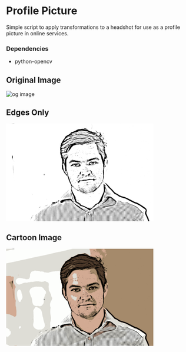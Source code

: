 # Profile Picture 

Simple script to apply transformations to a headshot for use as a profile picture in online services. 

### Dependencies
- python-opencv

## Original Image 
<img src="headshot.png" alt="og image" width="400"/>

## Edges Only 

<img src="edges.png" alt-="edges" width="400"/>

## Cartoon Image

<img src="cartoon.png" alt="cartoon image" width="400"/>
